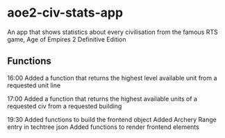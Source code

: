 # aoe2-civ-stats-app
An app that shows statistics about every civilisation from the famous RTS game, Age of Empires 2 Definitive Edition


## Functions
16:00
Added a function that returns the highest level available unit from a requested unit line

17:00
Added a function that returns the highest available units of a requested civ from a requested building

19:30
Added functions to build the frontend object
Added Archery Range entry in techtree json
Added functions to render frontend elements
